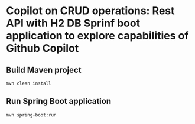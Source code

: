 # Copilot on CRUD operations: Rest API with H2 DB Sprinf boot application to explore capabilities of Github Copilot

## Build Maven project
```
mvn clean install
```

## Run Spring Boot application
```
mvn spring-boot:run
```

